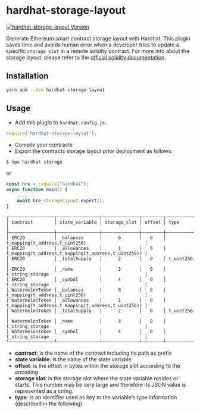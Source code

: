 # hardhat-storage-layout

<a href="https://www.npmjs.com/package/hardhat-storage-layout"><img alt="hardhat-storage-layout Version" src="https://img.shields.io/npm/v/hardhat-storage-layout"></a>

Generate Ethereum smart contract storage layout with Hardhat. This plugin saves time and avoids human error when a developer tries to update a specific `storage slot` in a remote solidity contract. For more info about the storage layout, please refer to the [official solidity documentation](https://docs.soliditylang.org/en/v0.6.8/internals/layout_in_storage.html).


## Installation

```bash
yarn add --dev hardhat-storage-layout
```

## Usage
- Add this plugin to `hardhat.config.js`:

```javascript
require('hardhat-storage-layout');
```
- Compile your contracts
- Export the contracts storage layout prior deployment as follows:

```shell
$ npx hardhat storage
```

or

```javascript
const hre = require("hardhat");
async function main() {
    ....
    await hre.storageLayout.export();
}
```

```
┌─────────────────┬────────────────┬──────────────┬────────┬─────────────────────────────────────────────────────┐
│ contract        │ state_variable │ storage_slot │ offset │ type                                                │
├─────────────────┼────────────────┼──────────────┼────────┼─────────────────────────────────────────────────────┤
│ ERC20           │ _balances      │      0       │   0    │ t_mapping(t_address,t_uint256)                      │
│ ERC20           │ _allowances    │      1       │   0    │ t_mapping(t_address,t_mapping(t_address,t_uint256)) │
│ ERC20           │ _totalSupply   │      2       │   0    │ t_uint256                                           │
│ ERC20           │ _name          │      3       │   0    │ t_string_storage                                    │
│ ERC20           │ _symbol        │      4       │   0    │ t_string_storage                                    │
│ WatermelonToken │ _balances      │      0       │   0    │ t_mapping(t_address,t_uint256)                      │
│ WatermelonToken │ _allowances    │      1       │   0    │ t_mapping(t_address,t_mapping(t_address,t_uint256)) │
│ WatermelonToken │ _totalSupply   │      2       │   0    │ t_uint256                                           │
│ WatermelonToken │ _name          │      3       │   0    │ t_string_storage                                    │
│ WatermelonToken │ _symbol        │      4       │   0    │ t_string_storage                                    │
└─────────────────┴────────────────┴──────────────┴────────┴─────────────────────────────────────────────────────┘

```

- **contract**: is the name of the contract including its path as prefix
- **state variable**: is the name of the state variable
- **offset**: is the offset in bytes within the storage slot according to the encoding
- **storage slot**: is the storage slot where the state variable resides or starts. This number may be very large and therefore its JSON value is represented as a string.
- **type**: is an identifier used as key to the variable’s type information (described in the following)
